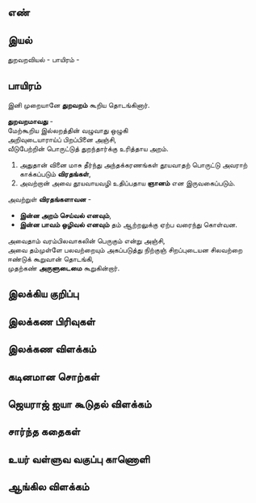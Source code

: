 ## எண்


## இயல்

துறவறவியல் - பாயிரம் - 
## பாயிரம்

இனி முறையானே **துறவறம்** கூறிய தொடங்கினார்.  

**துறவறமாவது** -   
மேற்கூறிய இல்லறத்தின் வழுவாது ஒழுகி  
அறிவுடையாராய்ப் பிறப்பினை அஞ்சி,  
வீடுபேற்றின் பொருட்டுத் துறந்தார்க்கு உரித்தாய அறம்.  

1. அதுதான் வினை மாசு தீர்ந்து அந்தக்கரணங்கள் தூயவாதற் பொருட்டு அவராற் காக்கப்படும் **விரதங்கள்**,  
2. அவற்றான் அவை தூயவாயவழி உதிப்பதாய **ஞானம்** என இருவகைப்படும்.  

அவற்றுள் **விரதங்களாவன** -   
* **இன்ன அறம் செய்வல் எனவும்**,  
* **இன்ன பாவம் ஒழிவல் எனவும்** தம் ஆற்றலுக்கு ஏற்ப வரைந்து கொள்வன.  

அவைதாம் வரம்பிலவாகலின் பெருகும் என்று அஞ்சி,  
அவை தம்முள்ளே பலவற்றையும் அகப்படுத்து நிற்குஞ் சிறப்புடையன சிலவற்றை  
ஈண்டுக் கூறுவான் தொடங்கி,  
முதற்கண் **அருளுடைமை** கூறுகின்றார்.


## இலக்கிய குறிப்பு


## இலக்கண பிரிவுகள்


## இலக்கண விளக்கம்


## கடினமான சொற்கள்


## ஜெயராஜ் ஐயா கூடுதல் விளக்கம்


## சார்ந்த கதைகள்


## உயர் வள்ளுவ வகுப்பு காணொளி


## ஆங்கில விளக்கம்


